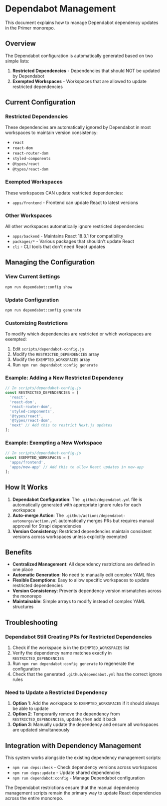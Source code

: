 # Dependabot Management

This document explains how to manage Dependabot dependency updates in the Primer monorepo.

## Overview

The Dependabot configuration is automatically generated based on two simple lists:
1. **Restricted Dependencies** - Dependencies that should NOT be updated by Dependabot
2. **Exempted Workspaces** - Workspaces that are allowed to update restricted dependencies

## Current Configuration

### Restricted Dependencies
These dependencies are automatically ignored by Dependabot in most workspaces to maintain version consistency:

- `react`
- `react-dom` 
- `react-router-dom`
- `styled-components`
- `@types/react`
- `@types/react-dom`

### Exempted Workspaces
These workspaces CAN update restricted dependencies:

- `apps/frontend` - Frontend can update React to latest versions

### Other Workspaces
All other workspaces automatically ignore restricted dependencies:
- `apps/backend` - Maintains React 18.3.1 for compatibility
- `packages/*` - Various packages that shouldn't update React
- `cli` - CLI tools that don't need React updates

## Managing the Configuration

### View Current Settings
```bash
npm run dependabot:config show
```

### Update Configuration
```bash
npm run dependabot:config generate
```

### Customizing Restrictions

To modify which dependencies are restricted or which workspaces are exempted:

1. Edit `scripts/dependabot-config.js`
2. Modify the `RESTRICTED_DEPENDENCIES` array
3. Modify the `EXEMPTED_WORKSPACES` array
4. Run `npm run dependabot:config generate`

### Example: Adding a New Restricted Dependency

```javascript
// In scripts/dependabot-config.js
const RESTRICTED_DEPENDENCIES = [
  'react',
  'react-dom',
  'react-router-dom',
  'styled-components',
  '@types/react',
  '@types/react-dom',
  'next' // Add this to restrict Next.js updates
];
```

### Example: Exempting a New Workspace

```javascript
// In scripts/dependabot-config.js
const EXEMPTED_WORKSPACES = [
  'apps/frontend',
  'apps/new-app' // Add this to allow React updates in new-app
];
```

## How It Works

1. **Dependabot Configuration**: The `.github/dependabot.yml` file is automatically generated with appropriate ignore rules for each workspace
2. **Auto-merge Action**: The `.github/actions/dependabot-automerge/action.yml` automatically merges PRs but requires manual approval for Strapi dependencies
3. **Version Consistency**: Restricted dependencies maintain consistent versions across workspaces unless explicitly exempted

## Benefits

- **Centralized Management**: All dependency restrictions are defined in one place
- **Automatic Generation**: No need to manually edit complex YAML files
- **Flexible Exemptions**: Easy to allow specific workspaces to update restricted dependencies
- **Version Consistency**: Prevents dependency version mismatches across the monorepo
- **Maintainable**: Simple arrays to modify instead of complex YAML structures

## Troubleshooting

### Dependabot Still Creating PRs for Restricted Dependencies

1. Check if the workspace is in the `EXEMPTED_WORKSPACES` list
2. Verify the dependency name matches exactly in `RESTRICTED_DEPENDENCIES`
3. Run `npm run dependabot:config generate` to regenerate the configuration
4. Check that the generated `.github/dependabot.yml` has the correct ignore rules

### Need to Update a Restricted Dependency

1. **Option 1**: Add the workspace to `EXEMPTED_WORKSPACES` if it should always be able to update
2. **Option 2**: Temporarily remove the dependency from `RESTRICTED_DEPENDENCIES`, update, then add it back
3. **Option 3**: Manually update the dependency and ensure all workspaces are updated simultaneously

## Integration with Dependency Management

This system works alongside the existing dependency management scripts:

- `npm run deps:check` - Check dependency versions across workspaces
- `npm run deps:update` - Update shared dependencies
- `npm run dependabot:config` - Manage Dependabot configuration

The Dependabot restrictions ensure that the manual dependency management scripts remain the primary way to update React dependencies across the entire monorepo.
